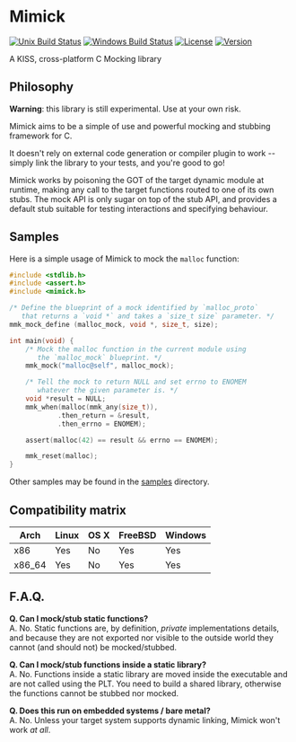 Mimick
======

[![Unix Build Status](https://travis-ci.org/Snaipe/Mimick.svg?branch=master)](https://travis-ci.org/Snaipe/Mimick) 
[![Windows Build Status](https://ci.appveyor.com/api/projects/status/github/Snaipe/Mimick?svg=true&branch=master)](https://ci.appveyor.com/project/Snaipe/Mimick/branch/bleeding)
[![License](https://img.shields.io/badge/license-MIT-blue.svg?style=flat)](https://github.com/Snaipe/Mimick/blob/master/LICENSE) 
[![Version](https://img.shields.io/badge/version-v0.1-orange.svg?style=flat)](https://github.com/Snaipe/Mimick/releases) 

A KISS, cross-platform C Mocking library

## Philosophy

**Warning**: this library is still experimental. Use at your own risk.

Mimick aims to be a simple of use and powerful mocking and stubbing framework for C.

It doesn't rely on external code generation or compiler plugin to work -- simply
link the library to your tests, and you're good to go!

Mimick works by poisoning the GOT of the target dynamic module at runtime, making
any call to the target functions routed to one of its own stubs. The mock API
is only sugar on top of the stub API, and provides a default stub suitable for
testing interactions and specifying behaviour.

## Samples

Here is a simple usage of Mimick to mock the `malloc` function:

```c
#include <stdlib.h>
#include <assert.h>
#include <mimick.h>

/* Define the blueprint of a mock identified by `malloc_proto`
   that returns a `void *` and takes a `size_t size` parameter. */
mmk_mock_define (malloc_mock, void *, size_t, size);

int main(void) {
    /* Mock the malloc function in the current module using 
       the `malloc_mock` blueprint. */
    mmk_mock("malloc@self", malloc_mock);

    /* Tell the mock to return NULL and set errno to ENOMEM
       whatever the given parameter is. */
    void *result = NULL;
    mmk_when(malloc(mmk_any(size_t)),
            .then_return = &result,
            .then_errno = ENOMEM);

    assert(malloc(42) == result && errno == ENOMEM);

    mmk_reset(malloc);
}
```

Other samples may be found in the [samples](./sample/) directory.

## Compatibility matrix

| Arch | Linux | OS X | FreeBSD | Windows |
| --- | --- | --- | --- | --- |
| x86 | Yes | No | Yes | Yes |
| x86\_64 | Yes | No | Yes | Yes |

## F.A.Q.

**Q. Can I mock/stub static functions?**  
A. No. Static functions are, by definition, *private* implementations details,
   and because they are not exported nor visible to the outside world they cannot
   (and should not) be mocked/stubbed.

**Q. Can I mock/stub functions inside a static library?**  
A. No. Functions inside a static library are moved inside the executable and are not
   called using the PLT. You need to build a shared library, otherwise the functions
   cannot be stubbed nor mocked.

**Q. Does this run on embedded systems / bare metal?**  
A. No. Unless your target system supports dynamic linking, Mimick won't work *at all*.
